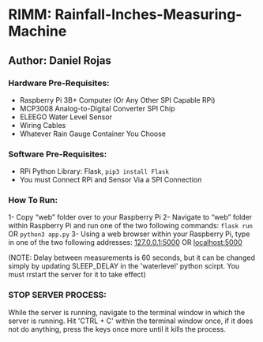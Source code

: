 # RIMM: Rainfall-Inches-Measuring-Machine
## Author: Daniel Rojas

### Hardware Pre-Requisites:
- Raspberry Pi 3B+ Computer (Or Any Other SPI Capable RPi)
- MCP3008 Analog-to-Digital Converter SPI Chip
- ELEEGO Water Level Sensor
- Wiring Cables
- Whatever Rain Gauge Container You Choose

### Software Pre-Requisites:
- RPi Python Library: Flask, `pip3 install Flask`
- You must Connect RPi and Sensor Via a SPI Connection

### How To Run:
1- Copy “web” folder over to your Raspberry Pi
2- Navigate to “web” folder within Raspberry Pi and run one of the two following commands:
`flask run` OR `python3 app.py`
3- Using a web browser within your Raspberry Pi, type in one of the two following  addresses:
[127.0.0.1:5000](127.0.0.1:5000) OR [localhost:5000](localhost:5000)

 (NOTE: Delay between measurements is 60 seconds, but it can be changed simply by updating SLEEP_DELAY in the 'waterlevel' python scirpt. You must rrstart the server for it to take effect)

### STOP SERVER PROCESS:
While the server is running, navigate to the terminal window in which the server is running. Hit 'CTRL + C' within the terminal window once, if it does not do anything, press the keys once more until it kills the process.
